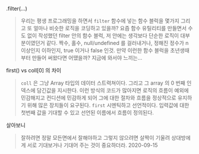 .filter(...)
> 우리는 평생 프로그래밍을 하면서 `filter` 함수에 넣는 함수 블럭을 몇가지 그리고 또 얼마나 비슷한 로직을
> 코딩하고 있을까? 요즘 함수 유틸리티를 만들면서 수도 없이 작성했던 filter 안의 함수 블럭,
> 저 안에는 생각보다 단순한 로직이 대부분이였던거 같다.  짝수, 홀수, null/undefined 를 걸러내거나, 정해진 정수가
> n 이상인지 이하인지, true 이거나 false 인것.
> 만약 이런한 함수 블럭을 초년생때부터 만들어 써왔다면 어땠을까? 지금에 와서야 느끼는...

first() vs coll[0] 의 차이
> `coll` 은 그냥 Array 타입의 데이터 스트력쳐이다. 그리고 그 array 의 0 번째 인덱스에 담긴값을 지시한다. 
> 이런 방식의 코드가 많아지면 로직의 흐름이 예외에 민감해지고 컨디션에 민감하게 되어 그에 대한 절차와 흐름을
> 정상적으로 유지하기 위해 많은 장치들이 요구된다.
> `first` 시멘틱하고 선언적이다. 입력값에 대한 첫번째 값을 기대할 수 있고 선언된 이름에서 흐름이 정의된다.

살아보니
> 잘하려면 정말 모든면에서 잘해야하고 그렇지 않으려면 살짝이 기울려 상대방에게 서로 기대보거나 기대어 주는 것이 중요하더라. 2020-09-15
